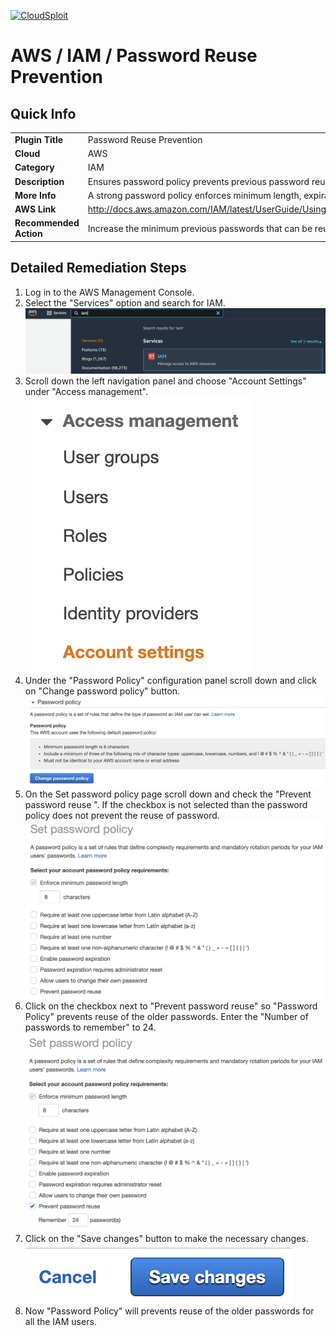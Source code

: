 [![CloudSploit](https://cloudsploit.com/img/logo-new-big-text-100.png "CloudSploit")](https://cloudsploit.com)

# AWS / IAM / Password Reuse Prevention

## Quick Info

| | |
|-|-|
| **Plugin Title** | Password Reuse Prevention |
| **Cloud** | AWS |
| **Category** | IAM |
| **Description** | Ensures password policy prevents previous password reuse |
| **More Info** | A strong password policy enforces minimum length, expirations, reuse, and symbol usage |
| **AWS Link** | http://docs.aws.amazon.com/IAM/latest/UserGuide/Using_ManagingPasswordPolicies.html |
| **Recommended Action** | Increase the minimum previous passwords that can be reused to 24. |

## Detailed Remediation Steps
1. Log in to the AWS Management Console.
2. Select the "Services" option and search for IAM. </br><img src="/resources/aws/iam/password-reuse-prevention/step2.png"/>
3. Scroll down the left navigation panel and choose "Account Settings" under "Access management". </br><img src="/resources/aws/iam/password-reuse-prevention/step3.png"/>
4. Under the "Password Policy" configuration panel scroll down and click on "Change password policy" button.</br><img src="/resources/aws/iam/password-reuse-prevention/step4.png"/>
5. On the Set password policy page scroll down and check the "Prevent password reuse ". If the checkbox is not selected than the password policy does not  prevent the reuse of password.</br><img src="/resources/aws/iam/password-reuse-prevention/step5.png"/>
6. Click on the checkbox next to "Prevent password reuse" so "Password Policy" prevents reuse of the older passwords. Enter the "Number of passwords to remember" to 24. </br> <img src="/resources/aws/iam/password-reuse-prevention/step6.png"/>
7. Click on the "Save changes" button to make the necessary changes.</br><img src="/resources/aws/iam/password-reuse-prevention/step7.png"/>
8. Now "Password Policy" will prevents reuse of the older passwords for all the IAM users.
